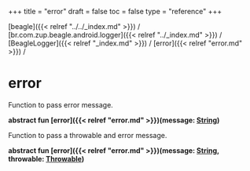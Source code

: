 +++
title = "error"
draft = false
toc = false
type = "reference"
+++

[beagle]({{< relref "../../_index.md" >}}) / [br.com.zup.beagle.android.logger]({{< relref "../_index.md" >}}) / [BeagleLogger]({{< relref "_index.md" >}}) / [error]({{< relref "error.md" >}}) / 



# error  


Function to pass error message.

  
  
<b><b>abstract fun [error]({{< relref "error.md" >}})(message: [String](https://kotlinlang.org/api/latest/jvm/stdlib/kotlin/-string/index.html))</b></b>  




Function to pass a throwable and error message.

  
  
<b><b>abstract fun [error]({{< relref "error.md" >}})(message: [String](https://kotlinlang.org/api/latest/jvm/stdlib/kotlin/-string/index.html), throwable: [Throwable](https://kotlinlang.org/api/latest/jvm/stdlib/kotlin/-throwable/index.html))</b></b>  




